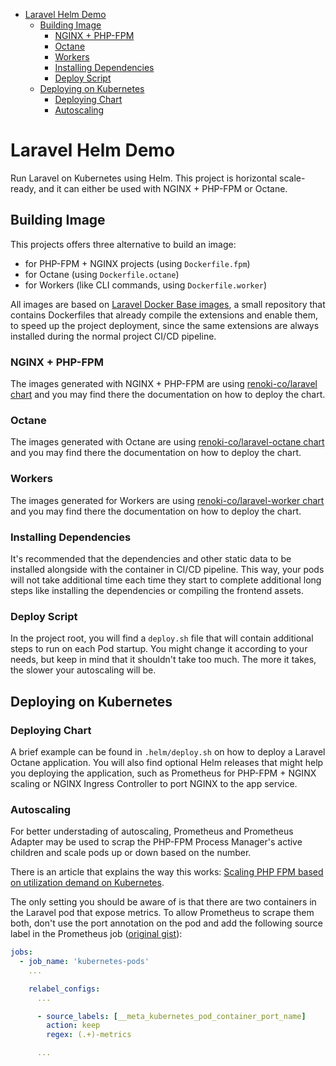 - [Laravel Helm Demo](#laravel-helm-demo)
  - [Building Image](#building-image)
    - [NGINX + PHP-FPM](#nginx--php-fpm)
    - [Octane](#octane)
    - [Workers](#workers)
    - [Installing Dependencies](#installing-dependencies)
    - [Deploy Script](#deploy-script)
  - [Deploying on Kubernetes](#deploying-on-kubernetes)
    - [Deploying Chart](#deploying-chart)
    - [Autoscaling](#autoscaling)

# Laravel Helm Demo

Run Laravel on Kubernetes using Helm. This project is horizontal scale-ready, and it can either be used with NGINX + PHP-FPM or Octane.

## Building Image

This projects offers three alternative to build an image:

- for PHP-FPM + NGINX projects (using `Dockerfile.fpm`)
- for Octane (using `Dockerfile.octane`)
- for Workers (like CLI commands, using `Dockerfile.worker`)

All images are based on [Laravel Docker Base images](https://github.com/renoki-co/laravel-docker-base), a small repository that contains Dockerfiles that already compile the extensions and enable them, to speed up the project deployment, since the same extensions are always installed during the normal project CI/CD pipeline.

### NGINX + PHP-FPM

The images generated with NGINX + PHP-FPM are using [renoki-co/laravel chart](https://github.com/renoki-co/charts/tree/master/charts/laravel) and you may find there the documentation on how to deploy the chart.

### Octane

The images generated with Octane are using [renoki-co/laravel-octane chart](https://github.com/renoki-co/charts/tree/master/charts/laravel-octane) and you may find there the documentation on how to deploy the chart.

### Workers

The images generated for Workers are using [renoki-co/laravel-worker chart](https://github.com/renoki-co/charts/tree/master/charts/laravel-worker) and you may find there the documentation on how to deploy the chart.

### Installing Dependencies

It's recommended that the dependencies and other static data to be installed alongside with the container in CI/CD pipeline. This way, your pods will not take additional time each time they start to complete additional long steps like installing the dependencies or compiling the frontend assets.

### Deploy Script

In the project root, you will find a `deploy.sh` file that will contain additional steps to run on each Pod startup. You might change it according to your needs, but keep in mind that it shouldn't take too much. The more it takes, the slower your autoscaling will be.

## Deploying on Kubernetes

### Deploying Chart

A brief example can be found in `.helm/deploy.sh` on how to deploy a Laravel Octane application. You will also find optional Helm releases that might help you deploying the application, such as Prometheus for PHP-FPM + NGINX scaling or NGINX Ingress Controller to port NGINX to the app service.

### Autoscaling

For better understading of autoscaling, Prometheus and Prometheus Adapter may be used to scrap the PHP-FPM Process Manager's active children and scale pods up or down based on the number.

There is an article that explains the way this works: [Scaling PHP FPM based on utilization demand on Kubernetes](https://blog.wyrihaximus.net/2021/01/scaling-php-fpm-based-on-utilization-demand-on-kubernetes/).

The only setting you should be aware of is that there are two containers in the Laravel pod that expose metrics. To allow Prometheus to scrape them both, don't use the port annotation on the pod and add the following source label in the Prometheus job ([original gist](https://gist.github.com/bakins/5bf7d4e719f36c1c555d81134d8887eb)):

```yaml
jobs:
  - job_name: 'kubernetes-pods'
    ...

    relabel_configs:
      ...

      - source_labels: [__meta_kubernetes_pod_container_port_name]
        action: keep
        regex: (.+)-metrics

      ...
```
